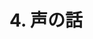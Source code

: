<!-- 自動生成されたプリアンブル ここから -->
<!-- // $width:"841.89" -->
<!-- // $height:"595.28" -->
<!-- // $page_number:"true" -->
<!-- // $page:"48" -->
<!-- // $absolute_page:"48" -->
<!-- // $h2:"none" -->
<!-- // $h3:"none" -->
<!-- // $title:"true" -->
<!-- // $state_title:"-1" -->
<!-- 自動生成されたプリアンブル ここまで -->

<!-- 前のページから引き継いだタイトル ここから -->
<!-- 前のページから引き継いだタイトル ここまで -->
# 4. 声の話

